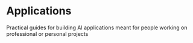 # Applications

Practical guides for building AI applications meant for people working on professional or personal projects